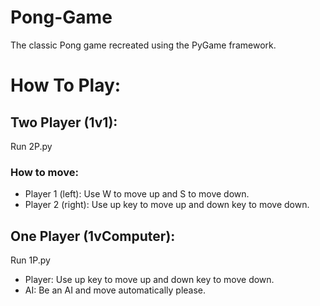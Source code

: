 # Pong-Game
The classic Pong game recreated using the PyGame framework.

# How To Play:
 ## Two Player (1v1):
  Run 2P.py
  ### How to move:
   - Player 1 (left): Use W to move up and S to move down.
   - Player 2 (right): Use up key to move up and down key to move down.
 ## One Player (1vComputer):
  Run 1P.py
  - Player: Use up key to move up and down key to move down.
  - AI: Be an AI and move automatically please.
